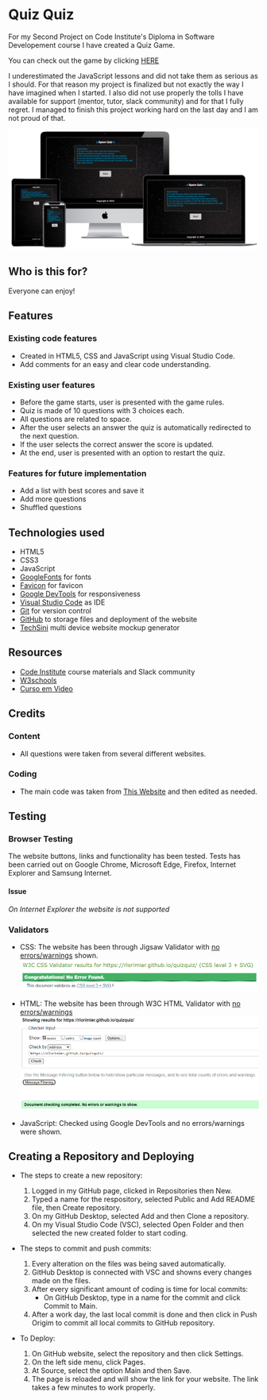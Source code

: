 # Quiz Quiz

For my Second Project on Code Institute's Diploma in Software Developement course I have created a Quiz Game.

You can check out the game by clicking [HERE](https://rlorimier.github.io/quizquiz/)

I underestimated the JavaScript lessons and did not take them as serious as I should. For that reason my project is finalized but not exactly the way I have imagined when I started. I also did not use properly the tolls I have available for support (mentor, tutor, slack community) and for that I fully regret. I managed to finish this project working hard on the last day and I am not proud of that.

![Space Quiz](assets/media/images/mockup.png)

## Who is this for?
Everyone can enjoy!

## Features
### Existing code features
- Created in HTML5, CSS and JavaScript using Visual Studio Code.
- Add comments for an easy and clear code understanding. 

### Existing user features
- Before the game starts, user is presented with the game rules.
- Quiz is made of 10 questions with 3 choices each.
- All questions are related to space.
- After the user selects an answer the quiz is automatically redirected to the next question.
- If the user selects the correct answer the score is updated.
- At the end, user is presented with an option to restart the quiz.
### Features for future implementation
- Add a list with best scores and save it
- Add more questions
- Shuffled questions
## Technologies used
- HTML5
- CSS3
- JavaScript
- [GoogleFonts](https://fonts.google.com/) for fonts
- [Favicon](https://favicon.io/) for favicon
- [Google DevTools](https://developer.chrome.com/docs/devtools/) for responsiveness
- [Visual Studio Code](https://code.visualstudio.com/) as IDE
- [Git](https://git-scm.com/) for version control
- [GitHub](https://github.com/) to storage files and deployment of the website
- [TechSini](http://techsini.com/multi-mockup/index.php) multi device website mockup generator

## Resources
- [Code Institute](https://codeinstitute.net/) course materials and Slack community
- [W3schools](https://www.w3schools.com/)
- [Curso em Video](https://www.cursoemvideo.com/)

## Credits
### Content
- All questions were taken from several different websites.
### Coding
- The main code was taken from [This Website](https://edsonmaiap.wordpress.com/2021/09/25/curso-de-js-aula-20-aplicacoes-com-javascript-quiz-extensivel-e-com-placar/) and then edited as needed.
## Testing
### Browser Testing
The website buttons, links and functionality has been tested.
Tests has been carried out on Google Chrome, Microsoft Edge, Firefox, Internet Explorer and Samsung Internet.
#### Issue
*On Internet Explorer the website is not supported*
### Validators
- CSS: The website has been through Jigsaw Validator with [no errors/warnings](https://jigsaw.w3.org/css-validator/validator?uri=https%3A%2F%2Frlorimier.github.io%2Fquizquiz%2F&profile=css3svg&usermedium=all&warning=1&vextwarning=&lang=en) shown.
![CSS Validator](assets/media/images/cssvalidator.png)

- HTML: The website has been through W3C HTML Validator with [no errors/warnings](https://validator.w3.org/nu/?showsource=yes&doc=https%3A%2F%2Frlorimier.github.io%2Fquizquiz%2F)
![HTML Validator](assets/media/images/htmlvalidator.png)

- JavaScript: Checked using Google DevTools and no errors/warnings were shown.

## Creating a Repository and Deploying
- The steps to create a new repository:
  1) Logged in my GitHub page, clicked in Repositories then New.
  2) Typed a name for the respository, selected Public and Add README file, then Create repository.
  3) On my GitHub Desktop, selected Add and then Clone a repository.
  4) On my Visual Studio Code (VSC), selected Open Folder and then selected the new created folder to start coding.

- The steps to commit and push commits:
  1) Every alteration on the files was being saved automatically.
  2) GitHub Desktop is connected with VSC and showns every changes made on the files.
  3) After every significant amount of coding is time for local commits:
     - On GitHub Desktop, type in a name for the commit and click Commit to Main.
  4) After a work day, the last local commit is done and then click in Push Origim to commit all local commits to GitHub repository.

- To Deploy:
  1) On GitHub website, select the repository and then click Settings.
  2) On the left side menu, click Pages.
  3) At Source, select the option Main and then Save.
  4) The page is reloaded and will show the link for your website. The link takes a few minutes to work properly.



